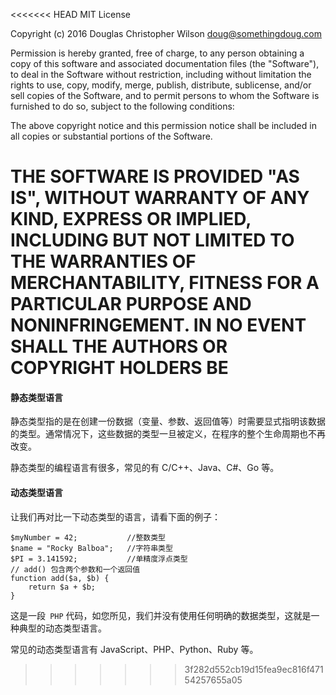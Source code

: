 <<<<<<< HEAD
MIT License

Copyright (c) 2016 Douglas Christopher Wilson <doug@somethingdoug.com>

Permission is hereby granted, free of charge, to any person obtaining a copy
of this software and associated documentation files (the "Software"), to deal
in the Software without restriction, including without limitation the rights
to use, copy, modify, merge, publish, distribute, sublicense, and/or sell
copies of the Software, and to permit persons to whom the Software is
furnished to do so, subject to the following conditions:

The above copyright notice and this permission notice shall be included in all
copies or substantial portions of the Software.

THE SOFTWARE IS PROVIDED "AS IS", WITHOUT WARRANTY OF ANY KIND, EXPRESS OR
IMPLIED, INCLUDING BUT NOT LIMITED TO THE WARRANTIES OF MERCHANTABILITY,
FITNESS FOR A PARTICULAR PURPOSE AND NONINFRINGEMENT. IN NO EVENT SHALL THE
AUTHORS OR COPYRIGHT HOLDERS BE
=======
#### 静态类型语言

静态类型指的是在创建一份数据（变量、参数、返回值等）时需要显式指明该数据的类型。通常情况下，这些数据的类型一旦被定义，在程序的整个生命周期也不再改变。

静态类型的编程语言有很多，常见的有 C/C++、Java、C#、Go 等。

#### 动态类型语言

让我们再对比一下动态类型的语言，请看下面的例子：

```
$myNumber = 42;           //整数类型
$name = "Rocky Balboa";   //字符串类型
$PI = 3.141592;           //单精度浮点类型
// add() 包含两个参数和一个返回值
function add($a, $b) {
    return $a + $b;
}
```

这是一段` PHP` 代码，如您所见，我们并没有使用任何明确的数据类型，这就是一种典型的动态类型语言。

常见的动态类型语言有 JavaScript、PHP、Python、Ruby 等。
>>>>>>> 3f282d552cb19d15fea9ec816f47154257655a05
